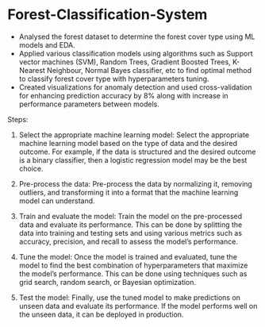 # Forest-Classification-System
- Analysed the forest dataset to determine the forest cover type using ML models and EDA.
- Applied various classification models using algorithms such as Support vector machines (SVM), Random Trees, Gradient Boosted Trees, K-Nearest Neighbour,   Normal Bayes classifier, etc to find optimal method to classify forest cover type with hyperparameters tuning.
- Created visualizations for anomaly detection and used cross-validation for enhancing prediction accuracy by 8% along with increase in performance parameters between models.

Steps:

1. Select the appropriate machine learning model: Select the appropriate machine learning model based on the type of data and the desired outcome. For example, if the data is structured and the desired outcome is a binary classifier, then a logistic regression model may be the best choice.

2. Pre-process the data: Pre-process the data by normalizing it, removing outliers, and transforming it into a format that the machine learning model can understand.

3. Train and evaluate the model: Train the model on the pre-processed data and evaluate its performance. This can be done by splitting the data into training and testing sets and using various metrics such as accuracy, precision, and recall to assess the model’s performance.

4. Tune the model: Once the model is trained and evaluated, tune the model to find the best combination of hyperparameters that maximize the model’s performance. This can be done using techniques such as grid search, random search, or Bayesian optimization.

5. Test the model: Finally, use the tuned model to make predictions on unseen data and evaluate its performance. If the model performs well on the unseen data, it can be deployed in production.
